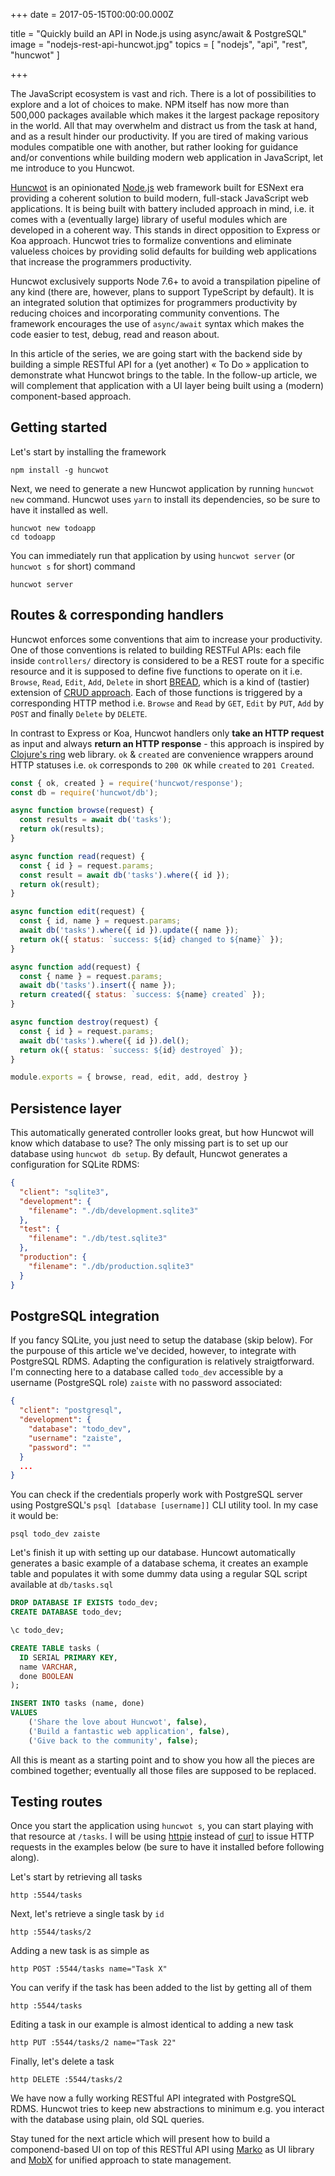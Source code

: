 
+++
date = 2017-05-15T00:00:00.000Z


title = "Quickly build an API in Node.js using async/await & PostgreSQL"
image = "nodejs-rest-api-huncwot.jpg"
topics = [ "nodejs", "api", "rest", "huncwot" ]

+++

The JavaScript ecosystem is vast and rich. There is a lot of possibilities to explore and a lot of choices to make. NPM itself has now more than 500,000 packages available which makes it the largest package repository in the world. All that may overwhelm and distract us from the task at hand, and as a result hinder our productivity. If you are tired of making various modules compatible one with another, but rather looking for guidance and/or conventions while building modern web application in JavaScript, let me introduce to you Huncwot.

[Huncwot](https://github.com/zaiste/huncwot) is an opinionated [Node.js](https://nodejs.org/en/) web framework built for ESNext era providing a coherent solution to build modern, full-stack JavaScript web applications. It is being built with battery included approach in mind, i.e. it comes with a (eventually large) library of useful modules which are developed in a coherent way. This stands in direct opposition to Express or Koa approach. Huncwot tries to formalize conventions and eliminate valueless choices by providing solid defaults for building web applications that increase the programmers productivity.

Huncwot exclusively supports Node 7.6+ to avoid a transpilation pipeline of any kind (there are, however, plans to support TypeScript by default). It is an integrated solution that optimizes for programmers productivity by reducing choices and incorporating community conventions. The framework encourages the use of `async/await` syntax which makes the code easier to test, debug, read and reason about.

In this article of the series, we are going start with the backend side by building a simple RESTful API for a (yet another) « To Do » application to demonstrate what Huncwot brings to the table. In the follow-up article, we will complement that application with a UI layer being built using a (modern) component-based approach.

## Getting started

Let's start by installing the framework

```
npm install -g huncwot
```

Next, we need to generate a new Huncwot application  by running `huncwot new` command. Huncwot uses `yarn` to install its dependencies, so be sure to have it installed as well.

```
huncwot new todoapp
cd todoapp
```

You can immediately run that application by using `huncwot server` (or `huncwot s` for short)  command

```
huncwot server
```

## Routes & corresponding handlers

Huncwot enforces some conventions that aim to increase your productivity. One of those conventions is related to building RESTFul APIs: each file inside `controllers/` directory is considered to be a REST route for a specific resource and it is supposed to define five functions to operate on it i.e. `Browse`, `Read`, `Edit`, `Add`, `Delete` in short [BREAD](http://paul-m-jones.com/archives/291), which is a kind of (tastier) extension of [CRUD approach](https://en.wikipedia.org/wiki/Create,_read,_update_and_delete). Each of those functions is triggered by a corresponding HTTP method i.e. `Browse` and `Read` by `GET`, `Edit` by `PUT`, `Add` by `POST` and finally `Delete` by `DELETE`.

In contrast to Express or Koa, Huncwot handlers only **take an HTTP request** as input and always **return an HTTP response** - this approach is inspired by [Clojure's ring](https://github.com/ring-clojure/ring) web library. `ok` & `created` are convenience wrappers around HTTP statuses i.e. `ok` corresponds to `200 OK` while `created` to `201 Created`.

```js
const { ok, created } = require('huncwot/response');
const db = require('huncwot/db');

async function browse(request) {
  const results = await db('tasks');
  return ok(results);
}

async function read(request) {
  const { id } = request.params;
  const result = await db('tasks').where({ id });
  return ok(result);
}

async function edit(request) {
  const { id, name } = request.params;
  await db('tasks').where({ id }).update({ name });
  return ok({ status: `success: ${id} changed to ${name}` });
}

async function add(request) {
  const { name } = request.params;
  await db('tasks').insert({ name });
  return created({ status: `success: ${name} created` });
}

async function destroy(request) {
  const { id } = request.params;
  await db('tasks').where({ id }).del();
  return ok({ status: `success: ${id} destroyed` });
}

module.exports = { browse, read, edit, add, destroy }
```

## Persistence layer

This automatically generated controller looks great, but how Huncwot will know which database to use? The only missing part is to set up our database using `huncwot db setup`. By default, Huncwot generates a configuration for SQLite RDMS:

```json
{
  "client": "sqlite3",
  "development": {
    "filename": "./db/development.sqlite3"
  },
  "test": {
    "filename": "./db/test.sqlite3"
  },
  "production": {
    "filename": "./db/production.sqlite3"
  }
}
```

## PostgreSQL integration

If you fancy SQLite, you just need to setup the database (skip below). For the purpouse of this article we've decided, however, to integrate with PostgreSQL RDMS. Adapting the configuration is relatively straigtforward. I'm connecting here to a database called `todo_dev` accessible by a username (PostgreSQL role) `zaiste` with no password associated:

```json
{
  "client": "postgresql",
  "development": {
    "database": "todo_dev",
    "username": "zaiste",
    "password": ""
  }
  ...
}
```

You can check if the credentials properly work with PostgreSQL server using PostgreSQL's `psql [database [username]]` CLI utility tool. In my case it would be:

```
psql todo_dev zaiste
```

Let's finish it up with setting up our database. Huncowt automatically generates a basic example of a database schema, it creates an example table and populates it with some dummy data using a regular SQL script available at `db/tasks.sql`

```sql
DROP DATABASE IF EXISTS todo_dev;
CREATE DATABASE todo_dev;

\c todo_dev;

CREATE TABLE tasks (
  ID SERIAL PRIMARY KEY,
  name VARCHAR,
  done BOOLEAN
);

INSERT INTO tasks (name, done)
VALUES
    ('Share the love about Huncwot', false),
    ('Build a fantastic web application', false),
    ('Give back to the community', false);
```

All this is meant as a starting point and to show you how all the pieces are combined together; eventually all those files are supposed to be replaced.

## Testing routes

Once you start the application using `huncwot s`, you can start playing with that resource at `/tasks`. I will be using [httpie](https://httpie.md) instead of [curl](https://curl.haxx.se) to issue HTTP requests in the examples below (be sure to have it installed before following along).

Let's start by retrieving all tasks

```
http :5544/tasks
```

Next, let's retrieve a single task by `id`

```
http :5544/tasks/2
```

Adding a new task is as simple as

```
http POST :5544/tasks name="Task X"
```

You can verify if the task has been added to the list by getting all of them

```
http :5544/tasks
```

Editing a task in our example is almost identical to adding a new task

```
http PUT :5544/tasks/2 name="Task 22"
```

Finally, let's delete a task

```
http DELETE :5544/tasks/2
```

We have now a fully working RESTful API integrated with PostgreSQL RDMS. Huncwot tries to keep new abstractions to minimum e.g. you interact with the database using plain, old SQL queries.

Stay tuned for the next article which will present how to build a componend-based UI on top of this RESTful API using [Marko](http://markojs.com/) as UI library and [MobX](https://mobx.js.org/) for unified approach to state management.


